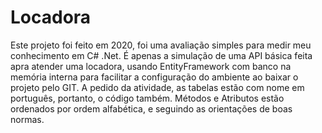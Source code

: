 # Locadora
Este projeto foi feito em 2020, foi uma avaliação simples para medir meu conhecimento em C# .Net. É apenas a simulação de uma API básica feita apra atender uma locadora, usando EntityFramework com banco na memória interna para facilitar a configuração do ambiente ao baixar o projeto pelo GIT. A pedido da atividade, as tabelas estão com nome em português, portanto, o código também. Métodos e Atributos estão ordenados por ordem alfabética, e seguindo as orientações de boas normas.

